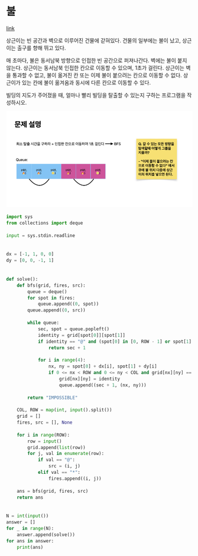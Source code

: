 # 불

[link](https://www.acmicpc.net/problem/5427)

상근이는 빈 공간과 벽으로 이루어진 건물에 갇혀있다. 건물의 일부에는 불이 났고, 상근이는 출구를 향해 뛰고 있다.

매 초마다, 불은 동서남북 방향으로 인접한 빈 공간으로 퍼져나간다. 벽에는 불이 붙지 않는다. 상근이는 동서남북 인접한 칸으로 이동할 수 있으며, 1초가 걸린다. 상근이는 벽을 통과할 수 없고, 불이 옮겨진 칸 또는 이제 불이 붙으려는 칸으로 이동할 수 없다. 상근이가 있는 칸에 불이 옮겨옴과 동시에 다른 칸으로 이동할 수 있다.

빌딩의 지도가 주어졌을 때, 얼마나 빨리 빌딩을 탈출할 수 있는지 구하는 프로그램을 작성하시오.

![b5427](./b5427.png)

```python
import sys
from collections import deque

input = sys.stdin.readline


dx = [-1, 1, 0, 0]
dy = [0, 0, -1, 1]


def solve():
    def bfs(grid, fires, src):
        queue = deque()
        for spot in fires:
            queue.append((0, spot))
        queue.append((0, src))

        while queue:
            sec, spot = queue.popleft()
            identity = grid[spot[0]][spot[1]]
            if identity == "@" and (spot[0] in [0, ROW - 1] or spot[1] in [0, COL - 1]):
                return sec + 1

            for i in range(4):
                nx, ny = spot[0] + dx[i], spot[1] + dy[i]
                if 0 <= nx < ROW and 0 <= ny < COL and grid[nx][ny] == ".":
                    grid[nx][ny] = identity
                    queue.append((sec + 1, (nx, ny)))

        return "IMPOSSIBLE"

    COL, ROW = map(int, input().split())
    grid = []
    fires, src = [], None

    for i in range(ROW):
        row = input()
        grid.append(list(row))
        for j, val in enumerate(row):
            if val == "@":
                src = (i, j)
            elif val == "*":
                fires.append((i, j))

    ans = bfs(grid, fires, src)
    return ans


N = int(input())
answer = []
for _ in range(N):
    answer.append(solve())
for ans in answer:
    print(ans)
```
